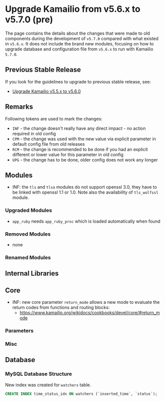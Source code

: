 # Upgrade Kamailio from v5.6.x to v5.7.0 (pre)

The page contains the details about the changes that were made to old
components during the development of `v5.7.0` compared with what existed
in `v5.6.x`. It does not include the brand new modules, focusing on how to
upgrade database and configuration file from `v5.6.x` to run with Kamailio
`5.7.0`.

## Previous Stable Release

If you look for the guidelines to upgrade to previous stable release,
see:

-   [Upgrade Kamailio v5.5.x to v5.6.0](5.5.x-to-5.6.0.md)

## Remarks

Following tokens are used to mark the changes:

-   `INF` - the change doesn't really have any direct impact - no action
    required in old config
-   `CPM` - the change was used with the new value via explicit parameter
    in default config file from old releases
-   `RCM` - the change is recommended to be done if you had an explicit
    different or lower value for this parameter in old config
-   `UPG` - the change has to be done, older config does not work any
    longer

## Modules

  * INF: the `tls` and `tlsa` modules do not support openssl 3.0, they have to be linked with openssl 1.1 or 1.0. Note also the availability of `tls_wolfssl` module.

### Upgraded Modules

  * `app_ruby` needs `app_ruby_proc` which is loaded automatically when found

### Removed Modules

-   none

### Renamed Modules

## Internal Libraries

## Core

  * INF: new core parameter `return_mode` allows a new mode to evaluate the return codes from functions and routing blocks:
    * https://www.kamailio.org/wikidocs/cookbooks/devel/core/#return_mode

### Parameters

### Misc

## Database

### MySQL Database Structure

New index was created for `watchers` table.

```sql
CREATE INDEX time_status_idx ON watchers (`inserted_time`, `status`);
```